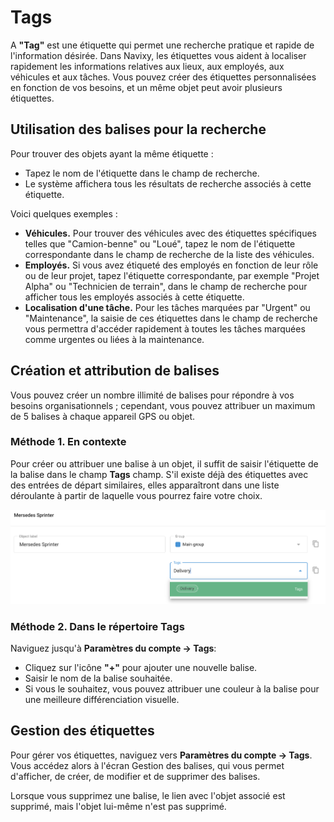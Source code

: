 # Tags

A **"Tag"** est une étiquette qui permet une recherche pratique et rapide de l'information désirée. Dans Navixy, les étiquettes vous aident à localiser rapidement les informations relatives aux lieux, aux employés, aux véhicules et aux tâches. Vous pouvez créer des étiquettes personnalisées en fonction de vos besoins, et un même objet peut avoir plusieurs étiquettes.

## Utilisation des balises pour la recherche

Pour trouver des objets ayant la même étiquette :

* Tapez le nom de l'étiquette dans le champ de recherche.
* Le système affichera tous les résultats de recherche associés à cette étiquette.

Voici quelques exemples :

* **Véhicules.** Pour trouver des véhicules avec des étiquettes spécifiques telles que "Camion-benne" ou "Loué", tapez le nom de l'étiquette correspondante dans le champ de recherche de la liste des véhicules.
* **Employés.** Si vous avez étiqueté des employés en fonction de leur rôle ou de leur projet, tapez l'étiquette correspondante, par exemple "Projet Alpha" ou "Technicien de terrain", dans le champ de recherche pour afficher tous les employés associés à cette étiquette.
* **Localisation d'une tâche.** Pour les tâches marquées par "Urgent" ou "Maintenance", la saisie de ces étiquettes dans le champ de recherche vous permettra d'accéder rapidement à toutes les tâches marquées comme urgentes ou liées à la maintenance.

## Création et attribution de balises

Vous pouvez créer un nombre illimité de balises pour répondre à vos besoins organisationnels ; cependant, vous pouvez attribuer un maximum de 5 balises à chaque appareil GPS ou objet.

### Méthode 1. En contexte

Pour créer ou attribuer une balise à un objet, il suffit de saisir l'étiquette de la balise dans le champ **Tags** champ. S'il existe déjà des étiquettes avec des entrées de départ similaires, elles apparaîtront dans une liste déroulante à partir de laquelle vous pourrez faire votre choix.

![](../../guide-de-litilizateur/compte/attachments/image-20240718-170948.png)

### Méthode 2. Dans le répertoire Tags

Naviguez jusqu'à **Paramètres du compte → Tags**:

* Cliquez sur l'icône **"+"** pour ajouter une nouvelle balise.
* Saisir le nom de la balise souhaitée.
* Si vous le souhaitez, vous pouvez attribuer une couleur à la balise pour une meilleure différenciation visuelle.

## Gestion des étiquettes

Pour gérer vos étiquettes, naviguez vers **Paramètres du compte → Tags**. Vous accédez alors à l'écran Gestion des balises, qui vous permet d'afficher, de créer, de modifier et de supprimer des balises.

Lorsque vous supprimez une balise, le lien avec l'objet associé est supprimé, mais l'objet lui-même n'est pas supprimé.
